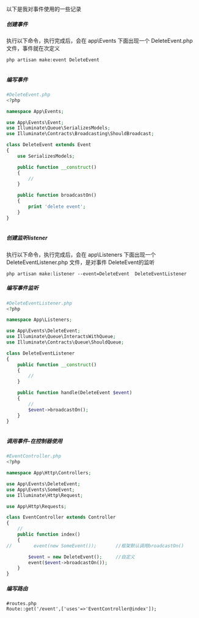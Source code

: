以下是我对事件使用的一些记录

##### 创建事件
执行以下命令，执行完成后，会在 app\Events 下面出现一个 DeleteEvent.php 文件，事件就在次定义
```
php artisan make:event DeleteEvent


```

##### 编写事件
```php
#DeleteEvent.php
<?php

namespace App\Events;

use App\Events\Event;
use Illuminate\Queue\SerializesModels;
use Illuminate\Contracts\Broadcasting\ShouldBroadcast;

class DeleteEvent extends Event
{
    use SerializesModels;

    public function __construct()
    {
        //
    }

    public function broadcastOn()
    {
        print 'delete event';
    }
}



```


##### 创建监听listener
执行以下命令，执行完成后，会在 app\Listeners 下面出现一个 DeleteEventListener.php 文件，是对事件 DeleteEvent的监听
```
php artisan make:listener --event=DeleteEvent  DeleteEventListener

```

##### 编写事件监听
```php
#DeleteEventListener.php
<?php

namespace App\Listeners;

use App\Events\DeleteEvent;
use Illuminate\Queue\InteractsWithQueue;
use Illuminate\Contracts\Queue\ShouldQueue;

class DeleteEventListener
{
    public function __construct()
    {
        //
    }

    public function handle(DeleteEvent $event)
    {
        //
        $event->broadcastOn();
    }
}



```


##### 调用事件-在控制器使用
```php
#EventController.php
<?php

namespace App\Http\Controllers;

use App\Events\DeleteEvent;
use App\Events\SomeEvent;
use Illuminate\Http\Request;

use App\Http\Requests;

class EventController extends Controller
{
    //
    public function index()
    {
//        event(new SomeEvent());       //框架默认调用broadcastOn()

        $event = new DeleteEvent();     //自定义 
        event($event->broadcastOn());
    }
}

```

##### 编写路由

```
#routes.php
Route::get('/event',['uses'=>'EventController@index']);

```

